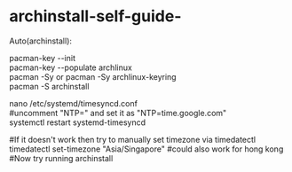 # archinstall-self-guide-

Auto(archinstall):

pacman-key --init 
<br>
pacman-key --populate archlinux
<br>
pacman -Sy or pacman -Sy archlinux-keyring
<br>
pacman -S archinstall
<br>

nano /etc/systemd/timesyncd.conf
<br>
#uncomment "NTP=" and set it as "NTP=time.google.com"
<br>
systemctl restart systemd-timesyncd
<br>


#If it doesn't work then try to manually set timezone via timedatectl
<br>
timedatectl set-timezone "Asia/Singapore" #could also work for hong kong
<br>
#Now try running archinstall

